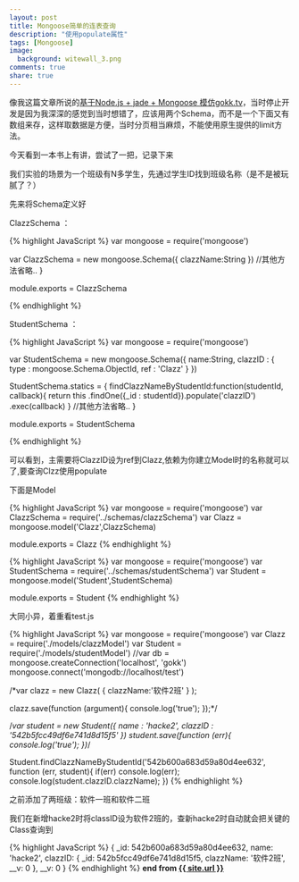```yaml
---
layout: post
title: Mongoose简单的连表查询
description: "使用populate属性"
tags: [Mongoose]
image:
  background: witewall_3.png
comments: true
share: true
---
```



像我这篇文章所说的<a href="http://www.hacke2.cn/gokk/">基于Node.js + jade + Mongoose 模仿gokk.tv</a>，当时停止开发是因为我深深的感觉到当时想错了，应该用两个Schema，而不是一个下面又有数组来存，这样取数据是方便，当时分页相当麻烦，不能使用原生提供的limit方法。

今天看到一本书上有讲，尝试了一把，记录下来

我们实验的场景为一个班级有N多学生，先通过学生ID找到班级名称（是不是被玩腻了？）

先来将Schema定义好

<!--more-->

ClazzSchema ： 

{% highlight JavaScript %}
var mongoose = require('mongoose')

var ClazzSchema = new mongoose.Schema({
	clazzName:String
})
//其他方法省略..
}

module.exports = ClazzSchema

{% endhighlight %}
    
StudentSchema ： 

{% highlight JavaScript %}
var mongoose = require('mongoose')

var StudentSchema = new mongoose.Schema({
	name:String,
	clazzID : {
		type : mongoose.Schema.ObjectId,
		ref : 'Clazz'
	}
})

StudentSchema.statics = {
	findClazzNameByStudentId:function(studentId, callback){
			return this
				.findOne({_id : studentId}).populate('clazzID')
				.exec(callback)
		}
	//其他方法省略..
}

module.exports = StudentSchema

{% endhighlight %}

可以看到，主需要将ClazzID设为ref到Clazz,依赖为你建立Model时的名称就可以了,要查询Clzz使用populate

下面是Model

{% highlight JavaScript %}
var mongoose = require('mongoose')
var ClazzSchema = require('../schemas/clazzSchema')
var Clazz = mongoose.model('Clazz',ClazzSchema)


module.exports  = Clazz 
{% endhighlight %}

{% highlight JavaScript %}
var mongoose = require('mongoose')
var StudentSchema = require('../schemas/studentSchema')
var Student = mongoose.model('Student',StudentSchema)


module.exports  = Student 
{% endhighlight %}

大同小异，着重看test.js

{% highlight JavaScript %}
var mongoose = require('mongoose')
var Clazz = require('./models/clazzModel')
var Student = require('./models/studentModel')
//var db = mongoose.createConnection('localhost', 'gokk')
mongoose.connect('mongodb://localhost/test')

/*var clazz = new Clazz(
	{
		clazzName:'软件2班'
	}
);

clazz.save(function  (argument){
	console.log('true');
});*/

/*var student = new Student({
	name : 'hacke2',
	clazzID : '542b5fcc49df6e741d8d15f5'
})
student.save(function (err){
	console.log('true');
})*/

Student.findClazzNameByStudentId('542b600a683d59a80d4ee632', function (err, student){
	if(err) console.log(err);
	console.log(student.clazzID.clazzName);
})
{% endhighlight %}

之前添加了两班级：软件一班和软件二班

我们在新增hacke2时将classID设为软件2班的，查新hacke2时自动就会把关键的
Class查询到

{% highlight JavaScript %}
{ _id: 542b600a683d59a80d4ee632,
    name: 'hacke2',
    clazzID: { _id: 542b5fcc49df6e741d8d15f5, clazzName: '软件2班', __v: 0 },
    __v: 0 }
{% endhighlight %}
<strong>end from <a href="{{ site.url }}"> {{ site.url }}</a></strong>